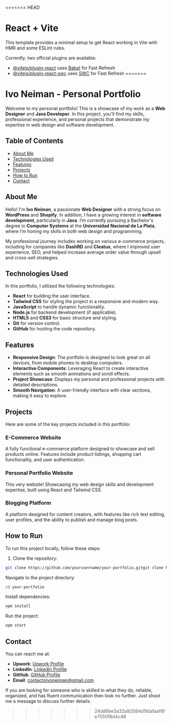 <<<<<<< HEAD
# React + Vite

This template provides a minimal setup to get React working in Vite with HMR and some ESLint rules.

Currently, two official plugins are available:

- [@vitejs/plugin-react](https://github.com/vitejs/vite-plugin-react/blob/main/packages/plugin-react/README.md) uses [Babel](https://babeljs.io/) for Fast Refresh
- [@vitejs/plugin-react-swc](https://github.com/vitejs/vite-plugin-react-swc) uses [SWC](https://swc.rs/) for Fast Refresh
=======
# Ivo Neiman - Personal Portfolio

Welcome to my personal portfolio! This is a showcase of my work as a **Web Designer** and **Java Developer**. In this project, you'll find my skills, professional experience, and personal projects that demonstrate my expertise in web design and software development.

## Table of Contents

- [About Me](#about-me)
- [Technologies Used](#technologies-used)
- [Features](#features)
- [Projects](#projects)
- [How to Run](#how-to-run)
- [Contact](#contact)

## About Me

Hello! I'm **Ivo Neiman**, a passionate **Web Designer** with a strong focus on **WordPress** and **Shopify**. In addition, I have a growing interest in **software development**, particularly in **Java**. I’m currently pursuing a Bachelor's degree in **Computer Systems** at the **Universidad Nacional de La Plata**, where I’m honing my skills in both web design and programming.

My professional journey includes working on various e-commerce projects, including for companies like **DashRD** and **Cleatus**, where I improved user experience, SEO, and helped increase average order value through upsell and cross-sell strategies.

## Technologies Used

In this portfolio, I utilized the following technologies:

- **React** for building the user interface.
- **Tailwind CSS** for styling the project in a responsive and modern way.
- **JavaScript** to handle dynamic functionality.
- **Node.js** for backend development (if applicable).
- **HTML5** and **CSS3** for basic structure and styling.
- **Git** for version control.
- **GitHub** for hosting the code repository.

## Features

- **Responsive Design**: The portfolio is designed to look great on all devices, from mobile phones to desktop computers.
- **Interactive Components**: Leveraging React to create interactive elements such as smooth animations and scroll effects.
- **Project Showcase**: Displays my personal and professional projects with detailed descriptions.
- **Smooth Navigation**: A user-friendly interface with clear sections, making it easy to explore.

## Projects

Here are some of the key projects included in this portfolio:

### E-Commerce Website

A fully functional e-commerce platform designed to showcase and sell products online. Features include product listings, shopping cart functionality, and user authentication.

### Personal Portfolio Website

This very website! Showcasing my web design skills and development expertise, built using React and Tailwind CSS.

### Blogging Platform

A platform designed for content creators, with features like rich text editing, user profiles, and the ability to publish and manage blog posts.

## How to Run

To run this project locally, follow these steps:

1. Clone the repository:
```bash
git clone https://github.com/yourusername/your-portfolio.gitgit clone https://github.com/yourusername/your-portfolio.git
```
Navigate to the project directory:
```bash
cd your-portfolio
```
Install dependencies:
```bash
npm install
```
Run the project:
```bash
npm start
```

## Contact

You can reach me at:


- **Upwork**: [Upwork Profile]([https://www.upwork.com/freelancers/~yourprofilelink](https://www.upwork.com/freelancers/~0144b56e186e59bb83?mp_source=share))
- **LinkedIn**: [LinkedIn Profile]([https://www.linkedin.com/in/ivoneiman](https://www.linkedin.com/in/ivoneiman/))
- **GitHub**: [GitHub Profile]([https://github.com/yourusername](https://github.com/ivoneiman))
- **Email**: [contactoivoneiman@gmail.com](mailto:contactoivoneiman@gmail.com)

If you are looking for someone who is skilled in what they do, reliable, organized, and has fluent communication then look no further. Just shoot me a message to discuss further details.


>>>>>>> 24dd6be3a32a92084d1fdafaaf6fe7550f8d4c48
